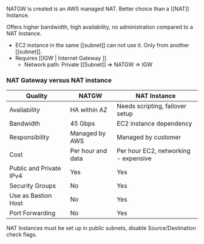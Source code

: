 NATGW is created is an AWS managed NAT. Better choice than a [[NAT]] Instance. 

Offers higher bandwidth, high availability, no administration compared to a NAT Instance.

- EC2 instance in the same [[subnet]] can not use it. Only from another [[subnet]].
- Requires [[IGW | Internet Gateway ]]
	- Network path: Private [[Subnet]] => NATGW => IGW

### NAT Gateway versus NAT instance

| Quality                 | NATGW             | NAT Instance                         |
| ----------------------- | ----------------- | ------------------------------------ |
| Availability            | HA within AZ      | Needs scripting, failover setup      |
| Bandwidth               | 45 Gbps           | EC2 instance dependency              |
| Responsibility          | Managed by AWS    | Managed by customer                  |
| Cost                    | Per hour and data | Per hour EC2, networking - expensive |
| Public and Private IPv4 | Yes               | Yes                                  |
| Security Groups         | No                | Yes                                  |
| Use as Bastion Host     | No                | Yes                                  |
| Port Forwarding         | No                | Yes                                     |
NAT Instances must be set up in public subnets, disable Source/Destination check flags. 